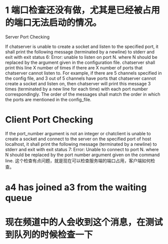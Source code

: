 # 1 端口检查还没有做，尤其是已经被占用的端口无法启动的情况。
Server Port Checking

If chatserver is unable to create a socket and listen to the specified port, it shall print the following message
(terminated by a newline) to stderr and exit with exit status 6:
Error: unable to listen on port N.
where N should be replaced by the argument given in the configuration file. chatserver shall print this line
X number of times if there are X number of ports that chatserver cannot listen to. For example, if there are
5 channels specified in the config file, and 3 out of 5 channels have ports that chatserver cannot create a
socket and listen on, then chatserver will print this message 3 times (terminated by a new line for each time)
with each port number correspondingly. The order of the messages shall match the order in which the ports
are mentioned in the config_file.

# Client Port Checking
If the port_number argument is not an integer or chatclient is unable to create a socket and connect to the
server on the specified port of host localhost, it shall print the following message (terminated by a newline)
to stderr and exit with exit status 7:
Error: Unable to connect to port N.
where N should be replaced by the port number argument given on the command line.
这个检查有点问题，就是现在可以检查服务端的端口占用，客户端如何检查。

# a4 has joined a3 from the waiting queue
# 现在频道中的人会收到这个消息，在测试到队列的时候检查一下

